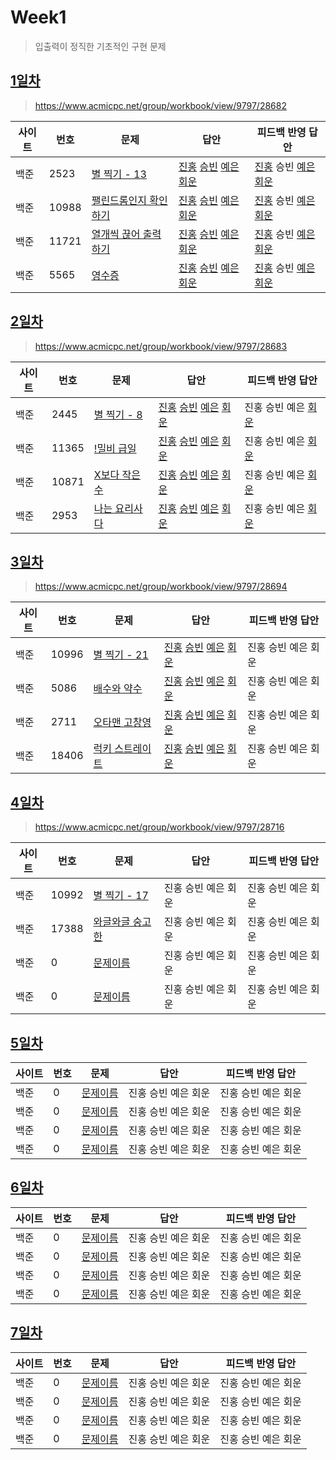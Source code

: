 # Week1

> 입출력이 정직한 기초적인 구현 문제

## [1일차](Day1)

> https://www.acmicpc.net/group/workbook/view/9797/28682

| 사이트 | 번호  | 문제                                                           | 답안                                                                                                                  | 피드백 반영 답안                                                                                   |
| ------ | ----- | -------------------------------------------------------------- | --------------------------------------------------------------------------------------------------------------------- | -------------------------------------------------------------------------------------------------- |
| 백준   | 2523  | [별 찍기 - 13](https://www.acmicpc.net/problem/2523)           | [진홍](Day1/bj2523_kjh.java) [승빈](Day1/bj2523_wsb.java) [예은](Day1/bj2523_lye.cs) [회운](Day1/bj2523_jhw.java)     | [진홍](Day1/bj2523_kjh_fb.java) 승빈 [예은](Day1/bj2523_lye_fb.cs) [회운](Day1/bj2523_jhw.java)    |
| 백준   | 10988 | [팰린드롬인지 확인하기](https://www.acmicpc.net/problem/10988) | [진홍](Day1/bj10988_kjh.java) [승빈](Day1/bj10988_wsb.java) [예은](Day1/bj10988_lye.cs) [회운](Day1/bj10988_jhw.java) | [진홍](Day1/bj10988_kjh_fb.java) 승빈 [예은](Day1/bj10988_lye_fb.cs) [회운](Day1/bj10988_jhw.java) |
| 백준   | 11721 | [열개씩 끊어 출력하기](https://www.acmicpc.net/problem/11721)  | [진홍](Day1/bj11721_kjh.java) [승빈](Day1/bj11721_wsb.java) [예은](Day1/bj11721_lye.cs) [회운](Day1/bj11721_jhw.java) | [진홍](Day1/bj11721_kjh_fb.java) 승빈 [예은](Day1/bj11721_lye_fb.cs) [회운](Day1/bj11721_jhw.java) |
| 백준   | 5565  | [영수증](https://www.acmicpc.net/problem/5565)                 | [진홍](Day1/bj5565_kjh.java) [승빈](Day1/bj5565_wsb.java) [예은](Day1/bj5565_lye.cs) [회운](Day1/bj5565_jhw.java)     | [진홍](Day1/bj5565_kjh_fb.java) 승빈 [예은](Day1/bj5565_lye_fb.cs) [회운](Day1/bj5565_jhw.java)    |

## [2일차](Day2)

> https://www.acmicpc.net/group/workbook/view/9797/28683

| 사이트 | 번호  | 문제                                                  | 답안                                                                                                                  | 피드백 반영 답안                             |
| ------ | ----- | ----------------------------------------------------- | --------------------------------------------------------------------------------------------------------------------- | -------------------------------------------- |
| 백준   | 2445  | [별 찍기 - 8](https://www.acmicpc.net/problem/2445)   | [진홍](Day2/bj2445_kjh.java) [승빈](Day2/bj2445_wsb.java) [예은](Day2/bj2445_lye.cs) [회운](Day2/bj2445_jhw.java)     | 진홍 승빈 예은 [회운](Day2/bj2445_jhw.java)  |
| 백준   | 11365 | [!밀비 급일](https://www.acmicpc.net/problem/11365)   | [진홍](Day2/bj11365_kjh.java) [승빈](Day2/bj11365_wsb.java) [예은](Day2/bj11365_lye.cs) [회운](Day2/bj11365_jhw.java) | 진홍 승빈 예은 [회운](Day2/bj11365_jhw.java) |
| 백준   | 10871 | [X보다 작은수](https://www.acmicpc.net/problem/10871) | [진홍](Day2/bj10871_kjh.java) [승빈](Day2/bj10871_wsb.java) [예은](Day2/bj10871_lye.cs) [회운](Day2/bj10871_jhw.java) | 진홍 승빈 예은 [회운](Day2/bj10871_jhw.java) |
| 백준   | 2953  | [나는 요리사다](https://www.acmicpc.net/problem/2953) | [진홍](Day2/bj2953_kjh.java) [승빈](Day2/bj2953_wsb.java) [예은](Day2/bj2953_lye.cs) [회운](Day2/bj2953_jhw.java)     | 진홍 승빈 예은 [회운](Day2/bj2953_jhw.java)  |

## [3일차](Day3)

> https://www.acmicpc.net/group/workbook/view/9797/28694

| 사이트 | 번호  | 문제                                                     | 답안                                                                                                                  | 피드백 반영 답안    |
| ------ | ----- | -------------------------------------------------------- | --------------------------------------------------------------------------------------------------------------------- | ------------------- |
| 백준   | 10996 | [별 찍기 - 21](https://www.acmicpc.net/problem/10996)    | [진홍](Day3/bj10996_kjh.java) [승빈](Day3/bj10996_wsb.java) [예은](Day3/bj10996_lye.cs) [회운](Day3/bj10996_jhw.java) | 진홍 승빈 예은 회운 |
| 백준   | 5086  | [배수와 약수](https://www.acmicpc.net/problem/5086)      | [진홍](Day3/bj5086_kjh.java) [승빈](Day3/bj5086_wsb.java) [예은](Day3/bj5086_lye.cs) [회운](Day3/bj5086_jhw.java)     | 진홍 승빈 예은 회운 |
| 백준   | 2711  | [오타맨 고창영](https://www.acmicpc.net/problem/2711)    | [진홍](Day3/bj2711_kjh.java) [승빈](Day3/bj2711_wsb.java) [예은](Day3/bj2711_lye.cs) [회운](Day3/bj2711_jhw.java)     | 진홍 승빈 예은 회운 |
| 백준   | 18406 | [럭키 스트레이트](https://www.acmicpc.net/problem/18406) | [진홍](Day3/bj18406_kjh.java) [승빈](Day3/bj18406_wsb.java) [예은](Day3/bj18406_lye.cs) [회운](Day3/bj18406_jhw.java) | 진홍 승빈 예은 회운 |

## [4일차](Day4)

> https://www.acmicpc.net/group/workbook/view/9797/28716

| 사이트 | 번호  | 문제                                                     | 답안                | 피드백 반영 답안    |
| ------ | ----- | -------------------------------------------------------- | ------------------- | ------------------- |
| 백준   | 10992 | [별 찍기 - 17](https://www.acmicpc.net/problem/10992)    | 진홍 승빈 예은 회운 | 진홍 승빈 예은 회운 |
| 백준   | 17388 | [와글와글 숭고한](https://www.acmicpc.net/problem/17388) | 진홍 승빈 예은 회운 | 진홍 승빈 예은 회운 |
| 백준   | 0     | [문제이름](문제링크)                                     | 진홍 승빈 예은 회운 | 진홍 승빈 예은 회운 |
| 백준   | 0     | [문제이름](문제링크)                                     | 진홍 승빈 예은 회운 | 진홍 승빈 예은 회운 |

## [5일차](Day5)

| 사이트 | 번호 | 문제                 | 답안                | 피드백 반영 답안    |
| ------ | ---- | -------------------- | ------------------- | ------------------- |
| 백준   | 0    | [문제이름](문제링크) | 진홍 승빈 예은 회운 | 진홍 승빈 예은 회운 |
| 백준   | 0    | [문제이름](문제링크) | 진홍 승빈 예은 회운 | 진홍 승빈 예은 회운 |
| 백준   | 0    | [문제이름](문제링크) | 진홍 승빈 예은 회운 | 진홍 승빈 예은 회운 |
| 백준   | 0    | [문제이름](문제링크) | 진홍 승빈 예은 회운 | 진홍 승빈 예은 회운 |

## [6일차](Day6)

| 사이트 | 번호 | 문제                 | 답안                | 피드백 반영 답안    |
| ------ | ---- | -------------------- | ------------------- | ------------------- |
| 백준   | 0    | [문제이름](문제링크) | 진홍 승빈 예은 회운 | 진홍 승빈 예은 회운 |
| 백준   | 0    | [문제이름](문제링크) | 진홍 승빈 예은 회운 | 진홍 승빈 예은 회운 |
| 백준   | 0    | [문제이름](문제링크) | 진홍 승빈 예은 회운 | 진홍 승빈 예은 회운 |
| 백준   | 0    | [문제이름](문제링크) | 진홍 승빈 예은 회운 | 진홍 승빈 예은 회운 |

## [7일차](Day7)

| 사이트 | 번호 | 문제                 | 답안                | 피드백 반영 답안    |
| ------ | ---- | -------------------- | ------------------- | ------------------- |
| 백준   | 0    | [문제이름](문제링크) | 진홍 승빈 예은 회운 | 진홍 승빈 예은 회운 |
| 백준   | 0    | [문제이름](문제링크) | 진홍 승빈 예은 회운 | 진홍 승빈 예은 회운 |
| 백준   | 0    | [문제이름](문제링크) | 진홍 승빈 예은 회운 | 진홍 승빈 예은 회운 |
| 백준   | 0    | [문제이름](문제링크) | 진홍 승빈 예은 회운 | 진홍 승빈 예은 회운 |
